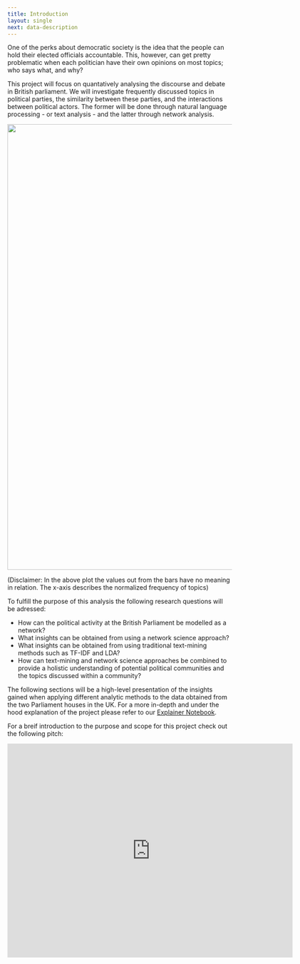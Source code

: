 ```yaml
---
title: Introduction
layout: single
next: data-description
---
```


One of the perks about democratic society is the idea that the people can hold their elected officials accountable. This, however, can get pretty problematic when each politician have their own opinions on most topics; who says what, and why?

This project will focus on quantatively analysing the discourse and debate in British parliament. We will investigate frequently discussed topics in political parties, the similarity between these parties, and the interactions between political actors. The former will be done through natural language processing - or text analysis - and the latter through network analysis.

<img src="/images/Plotly_month.gif" width="1000" />

(Disclaimer: In the above plot the values out from the bars have no meaning in relation. The x-axis describes the normalized frequency of topics)

To fulfill the purpose of this analysis the following research questions will be adressed:

* How can the political activity at the British Parliament be modelled as a network?
* What insights can be obtained from using a network science approach?
* What insights can be obtained from using traditional text-mining methods such as TF-IDF and LDA?
* How can text-mining and network science approaches be combined to provide a holistic understanding of potential political communities and the topics discussed within a community?

The following sections will be a high-level presentation of the insights gained when applying different analytic methods to the data obtained from the two Parliament houses in the UK. For a more in-depth and under the hood explanation of the project please refer to our [Explainer Notebook](explainer-notebook.html).

For a breif introduction to the purpose and scope for this project check out the following pitch:

<iframe
    width="640"
    height="480"
    src="https://www.youtube.com/embed/TitHepoJEDM"
    frameborder="0"
    allow="autoplay; encrypted-media"
    allowfullscreen
>
</iframe>
